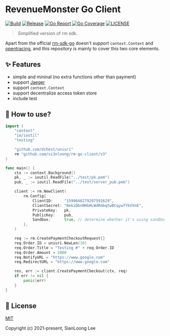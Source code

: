 # RevenueMonster Go Client

[![Build](https://github.com/si3nloong/rm-go-client/workflows/Test/badge.svg?branch=main)](https://github.com/si3nloong/rm-go-client/actions?query=workflow%3Atest)
[![Release](https://img.shields.io/github/v/tag/si3nloong/rm-go-client)](https://github.com/si3nloong/rm-go-client/releases)
[![Go Report](https://goreportcard.com/badge/github.com/si3nloong/rm-go-client)](https://goreportcard.com/report/github.com/si3nloong/rm-go-client)
[![Go Coverage](https://codecov.io/gh/si3nloong/rm-go-client/branch/main/graph/badge.svg)](https://codecov.io/gh/si3nloong/rm-go-client)
[![LICENSE](https://img.shields.io/github/license/si3nloong/rm-go-client)](https://github.com/si3nloong/rm-go-client/blob/main/LICENSE)

> Simplified version of rm sdk.

Apart from the official [rm-sdk-go](https://github.com/RevenueMonster/rm-sdk-go) doesn't support `context.Context` and [opentracing](https://github.com/opentracing/opentracing-go), and this repository is mainly to cover this two core elements.

## ✨ Features

- simple and mininal (no extra functions other than payment)
- support [Jaeger](https://www.jaegertracing.io/)
- support `context.Context`
- support decentralize access token store
- include test

## 📝 How to use?

```go
import (
	"context"
	"io/ioutil"
	"testing"

	"github.com/dchest/uniuri"
	rm "github.com/si3nloong/rm-go-client/v3"
)

func main() {
    ctx := context.Background()
    pk, _ := ioutil.ReadFile("../test/pk.pem")
    pub, _ := ioutil.ReadFile("../test/server_pub.pem")

    client := rm.NewClient(
		rm.Config{
			ClientID:     "1599646279297591629",
			ClientSecret: "NekiDbnNHbHLWdRmbqtwBCqywfYkVVnE",
			PrivateKey:   pk,
			PublicKey:    pub,
			Sandbox:      true, // determine whether it's using sandbox environment
		},
    )

    req := rm.CreatePaymentCheckoutRequest{}
    req.Order.ID = uniuri.NewLen(10)
    req.Order.Title = "Testing #" + req.Order.ID
    req.Order.Amount = 1000
    req.NotifyURL = "https://www.google.com"
    req.RedirectURL = "https://www.google.com"

    res, err := client.CreatePaymentCheckout(ctx, req)
    if err != nil {
        panic(err)
    }
}
```

## 📄 License

[MIT](https://github.com/si3nloong/rm-go-client/blob/main/LICENSE)

Copyright (c) 2021-present, SianLoong Lee